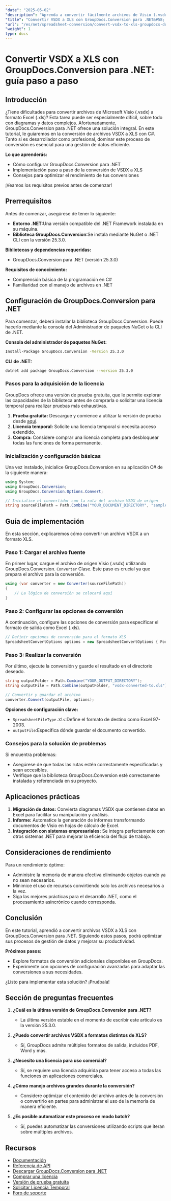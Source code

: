 ```yaml
---
"date": "2025-05-02"
"description": "Aprenda a convertir fácilmente archivos de Visio (.vsdx) al formato Excel (.xls) usando GroupDocs.Conversion para .NET con este detallado tutorial de C#."
"title": "Convertir VSDX a XLS con GroupDocs.Conversion para .NET&#58; guía paso a paso"
"url": "/es/net/spreadsheet-conversion/convert-vsdx-to-xls-groupdocs-dotnet-csharp/"
"weight": 1
type: docs
---
```

# Convertir VSDX a XLS con GroupDocs.Conversion para .NET: guía paso a paso

## Introducción

¿Tiene dificultades para convertir archivos de Microsoft Visio (.vsdx) a formato Excel (.xls)? Esta tarea puede ser especialmente difícil, sobre todo con diagramas y datos complejos. Afortunadamente, GroupDocs.Conversion para .NET ofrece una solución integral. En este tutorial, le guiaremos en la conversión de archivos VSDX a XLS con C#. Tanto si es desarrollador como profesional, dominar este proceso de conversión es esencial para una gestión de datos eficiente.

**Lo que aprenderás:**
- Cómo configurar GroupDocs.Conversion para .NET
- Implementación paso a paso de la conversión de VSDX a XLS
- Consejos para optimizar el rendimiento de tus conversiones

¡Veamos los requisitos previos antes de comenzar!

## Prerrequisitos

Antes de comenzar, asegúrese de tener lo siguiente:
- **Entorno .NET**:Una versión compatible del .NET Framework instalada en su máquina.
- **Biblioteca GroupDocs.Conversion**:Se instala mediante NuGet o .NET CLI con la versión 25.3.0.

**Bibliotecas y dependencias requeridas:**
- GroupDocs.Conversion para .NET (versión 25.3.0)

**Requisitos de conocimiento:**
- Comprensión básica de la programación en C#
- Familiaridad con el manejo de archivos en .NET

## Configuración de GroupDocs.Conversion para .NET

Para comenzar, deberá instalar la biblioteca GroupDocs.Conversion. Puede hacerlo mediante la consola del Administrador de paquetes NuGet o la CLI de .NET.

**Consola del administrador de paquetes NuGet:**

```bash
Install-Package GroupDocs.Conversion -Version 25.3.0
```

**CLI de .NET:**

```bash
dotnet add package GroupDocs.Conversion --version 25.3.0
```

### Pasos para la adquisición de la licencia

GroupDocs ofrece una versión de prueba gratuita, que le permite explorar las capacidades de la biblioteca antes de comprarla o solicitar una licencia temporal para realizar pruebas más exhaustivas.

1. **Prueba gratuita:** Descargue y comience a utilizar la versión de prueba desde [aquí](https://releases.groupdocs.com/conversion/net/).
2. **Licencia temporal:** Solicite una licencia temporal si necesita acceso extendido.
3. **Compra:** Considere comprar una licencia completa para desbloquear todas las funciones de forma permanente.

### Inicialización y configuración básicas

Una vez instalado, inicialice GroupDocs.Conversion en su aplicación C# de la siguiente manera:

```csharp
using System;
using GroupDocs.Conversion;
using GroupDocs.Conversion.Options.Convert;

// Inicialice el convertidor con la ruta del archivo VSDX de origen
string sourceFilePath = Path.Combine("YOUR_DOCUMENT_DIRECTORY", "sample.vsdx");
```

## Guía de implementación

En esta sección, explicaremos cómo convertir un archivo VSDX a un formato XLS.

### Paso 1: Cargar el archivo fuente

En primer lugar, cargue el archivo de origen Visio (.vsdx) utilizando GroupDocs.Conversion. `Converter` Clase. Este paso es crucial ya que prepara el archivo para la conversión.

```csharp
using (var converter = new Converter(sourceFilePath))
{
    // La lógica de conversión se colocará aquí
}
```

### Paso 2: Configurar las opciones de conversión

A continuación, configure las opciones de conversión para especificar el formato de salida como Excel (.xls).

```csharp
// Definir opciones de conversión para el formato XLS
SpreadsheetConvertOptions options = new SpreadsheetConvertOptions { Format = SpreadsheetFileType.Xls };
```

### Paso 3: Realizar la conversión

Por último, ejecute la conversión y guarde el resultado en el directorio deseado.

```csharp
string outputFolder = Path.Combine("YOUR_OUTPUT_DIRECTORY");
string outputFile = Path.Combine(outputFolder, "vsdx-converted-to.xls");

// Convertir y guardar el archivo
converter.Convert(outputFile, options);
```

**Opciones de configuración clave:**
- `SpreadsheetFileType.Xls`:Define el formato de destino como Excel 97-2003.
- `outputFile`:Especifica dónde guardar el documento convertido.

### Consejos para la solución de problemas

Si encuentra problemas:
- Asegúrese de que todas las rutas estén correctamente especificadas y sean accesibles.
- Verifique que la biblioteca GroupDocs.Conversion esté correctamente instalada y referenciada en su proyecto.

## Aplicaciones prácticas

1. **Migración de datos:** Convierta diagramas VSDX que contienen datos en Excel para facilitar su manipulación y análisis.
2. **Informe:** Automatice la generación de informes transformando documentos de Visio en hojas de cálculo de Excel.
3. **Integración con sistemas empresariales:** Se integra perfectamente con otros sistemas .NET para mejorar la eficiencia del flujo de trabajo.

## Consideraciones de rendimiento

Para un rendimiento óptimo:
- Administre la memoria de manera efectiva eliminando objetos cuando ya no sean necesarios.
- Minimice el uso de recursos convirtiendo solo los archivos necesarios a la vez.
- Siga las mejores prácticas para el desarrollo .NET, como el procesamiento asincrónico cuando corresponda.

## Conclusión

En este tutorial, aprendió a convertir archivos VSDX a XLS con GroupDocs.Conversion para .NET. Siguiendo estos pasos, podrá optimizar sus procesos de gestión de datos y mejorar su productividad. 

**Próximos pasos:**
- Explore formatos de conversión adicionales disponibles en GroupDocs.
- Experimente con opciones de configuración avanzadas para adaptar las conversiones a sus necesidades.

¿Listo para implementar esta solución? ¡Pruébala!

## Sección de preguntas frecuentes

1. **¿Cuál es la última versión de GroupDocs.Conversion para .NET?**
   - La última versión estable en el momento de escribir este artículo es la versión 25.3.0.

2. **¿Puedo convertir archivos VSDX a formatos distintos de XLS?**
   - Sí, GroupDocs admite múltiples formatos de salida, incluidos PDF, Word y más.

3. **¿Necesito una licencia para uso comercial?**
   - Sí, se requiere una licencia adquirida para tener acceso a todas las funciones en aplicaciones comerciales.

4. **¿Cómo manejo archivos grandes durante la conversión?**
   - Considere optimizar el contenido del archivo antes de la conversión o convertirlo en partes para administrar el uso de la memoria de manera eficiente.

5. **¿Es posible automatizar este proceso en modo batch?**
   - Sí, puedes automatizar las conversiones utilizando scripts que iteran sobre múltiples archivos.

## Recursos

- [Documentación](https://docs.groupdocs.com/conversion/net/)
- [Referencia de API](https://reference.groupdocs.com/conversion/net/)
- [Descargar GroupDocs.Conversion para .NET](https://releases.groupdocs.com/conversion/net/)
- [Comprar una licencia](https://purchase.groupdocs.com/buy)
- [Versión de prueba gratuita](https://releases.groupdocs.com/conversion/net/)
- [Solicitar Licencia Temporal](https://purchase.groupdocs.com/temporary-license/)
- [Foro de soporte](https://forum.groupdocs.com/c/conversion/10)